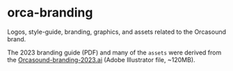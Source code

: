 # orca-branding
Logos, style-guide, branding, graphics, and assets related to the Orcasound brand.

The 2023 branding guide (PDF) and many of the `assets` were derived from the [Orcasound-branding-2023.ai](https://drive.google.com/file/d/1re-Yu6AXi84otJfACnp2n34HkYRTtAxi/view?usp=share_link) (Adobe Illustrator file, ~120MB).
